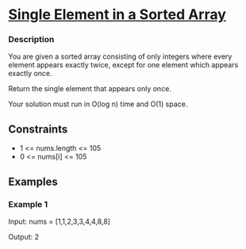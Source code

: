 # [Single Element in a Sorted Array](https://leetcode.com/problems/single-element-in-a-sorted-array/)

### Description

You are given a sorted array consisting of only integers where every element appears exactly twice, except for one element which appears exactly once.

Return the single element that appears only once.

Your solution must run in O(log n) time and O(1) space.


## Constraints

- 1 <= nums.length <= 105
- 0 <= nums[i] <= 105

## Examples

### Example 1
Input: nums = [1,1,2,3,3,4,4,8,8]

Output: 2
